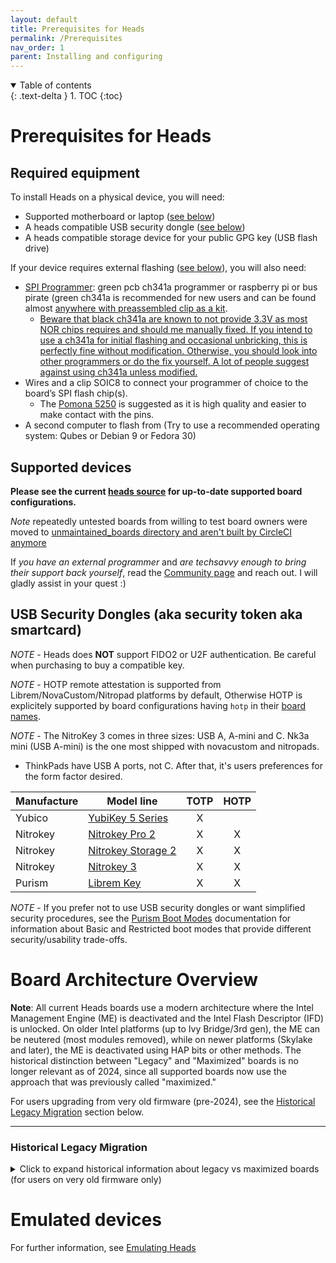 ```yaml
---
layout: default
title: Prerequisites for Heads
permalink: /Prerequisites
nav_order: 1
parent: Installing and configuring
---
```


<!-- markdownlint-disable MD033 -->
<details open markdown="block">
  <summary>
    Table of contents
  </summary>
  {: .text-delta }
1. TOC
{:toc}
</details>
<!-- markdownlint-enable MD033 -->

Prerequisites for Heads
===

Required equipment
---

To install Heads on a physical device, you will need:

* Supported motherboard or laptop ([see below](#supported-devices))
* A heads compatible USB security dongle ([see below](#usb-security-dongles-aka-security-token-aka-smartcard))
* A heads compatible storage device for your public GPG key (USB flash drive)

If your device requires external flashing ([see below](#supported-devices)),
 you will also need:

* [SPI Programmer](https://trmm.net/SPI_flash): green pcb ch341a programmer or raspberry
 pi or bus pirate (green ch341a is recommended for new users and can be found almost
 [anywhere with preassembled clip as a kit](https://www.amazon.com/s?k=ch341a+programmer).
  * [Beware that black ch341a are known to not provide 3.3V as most NOR chips requires and should me manually fixed. If you intend to use a ch341a for initial flashing and occasional unbricking, this is perfectly fine without modification. Otherwise, you should look into other programmers or do the fix yourself. A lot of people suggest against using ch341a unless modified.](https://libreboot.org/docs/install/spi.html#do-not-use-ch341a)
* Wires and a clip SOIC8 to connect your programmer of choice to the board’s
 SPI flash chip(s).
  * The [Pomona 5250](https://www.pomonaelectronics.com/products/test-clips/soic-clip-8-pin)
   is suggested as it is high quality and easier to make contact with the pins.
* A second computer to flash from (Try to use a recommended operating system:
  Qubes or Debian 9 or Fedora 30)

Supported devices
---

**Please see the current [heads source](https://github.com/osresearch/heads/tree/master/boards) for up-to-date supported board configurations.**

*Note* repeatedly untested boards from willing to test board owners were moved to [unmaintained_boards directory and aren't built by CircleCI anymore](https://github.com/linuxboot/heads/tree/master/unmaintained_boards)

If *you have an external programmer* and *are techsavvy enough to bring their support back yourself*, read the [Community page](/community/) and reach out. I will gladly assist in your quest :)

USB Security Dongles (aka security token aka smartcard)
---

*NOTE* - Heads does **NOT** support FIDO2 or U2F authentication.  Be careful when
 purchasing to buy a compatible key.

 *NOTE* - HOTP remote attestation is supported from Librem/NovaCustom/Nitropad platforms by default, 
  Otherwise HOTP is explicitely supported by board configurations having `hotp` in their [board names](/Prerequisites#supported-devices).
  
*NOTE* - The NitroKey 3 comes in three sizes: USB A, A-mini and C. Nk3a mini (USB A-mini) is the one most shipped with novacustom and nitropads.
  - ThinkPads have USB A ports, not C. After that, it's users preferences for the form factor desired. 

|Manufacture|Model line|TOTP|HOTP|
|--|--|:--:|:--:|
|Yubico|[YubiKey 5 Series](https://www.yubico.com/products/yubikey-5-overview/)|X||
|Nitrokey|[Nitrokey Pro 2](https://www.nitrokey.com/products/nitrokeys#comparison)|X|X|
|Nitrokey|[Nitrokey Storage 2](https://www.nitrokey.com/products/nitrokeys#comparison)|X|X|
|Nitrokey|[Nitrokey 3](https://www.nitrokey.com/products/nitrokeys#comparison)|X|X|
|Purism|[Librem Key](https://puri.sm/products/librem-key/)|X|X|

*NOTE* - If you prefer not to use USB security dongles or want simplified security procedures, see the [Purism Boot Modes](/PurismBootModes) documentation for information about Basic and Restricted boot modes that provide different security/usability trade-offs.

Board Architecture Overview
===

**Note**: All current Heads boards use a modern architecture where the Intel Management Engine (ME) is deactivated and the Intel Flash Descriptor (IFD) is unlocked. On older Intel platforms (up to Ivy Bridge/3rd gen), the ME can be neutered (most modules removed), while on newer platforms (Skylake and later), the ME is deactivated using HAP bits or other methods. The historical distinction between "Legacy" and "Maximized" boards is no longer relevant as of 2024, since all supported boards now use the approach that was previously called "maximized."

For users upgrading from very old firmware (pre-2024), see the [Historical Legacy Migration](#historical-legacy-migration) section below.

---

### Historical Legacy Migration

<details>
<summary>Click to expand historical information about legacy vs maximized boards (for users on very old firmware only)</summary>

**This section is preserved for historical reference and applies only to users upgrading from very old Heads firmware (pre-2024). All new installations should use current board configurations.**

**Historical Background**

Originally, Heads supported two types of board configurations:

- **Legacy boards**: Produced incomplete ROM images that required specific flashing procedures and only worked with locked IFD/ME regions
- **Maximized boards**: Produced complete ROM images with neutered/deactivated ME and unlocked IFD, allowing full internal flashing

Legacy boards were [officially deprecated in October 2024](https://github.com/linuxboot/heads/pull/1803), and all current boards now use the approach that was previously called "maximized."

**Migration from Very Old Firmware**

If you are upgrading from very old Heads firmware that predates the 2024 standardization:

1. **Identify your current firmware type**: Check if your boot screen shows "Maximized" in the board name
2. **Verify upgrade compatibility**: Follow the [upgrade verification steps](/Updating#verify-upgradeability-paths-of-the-firmware) in the Upgrading documentation
3. **Contact support if needed**: For NitroPad users with firmware version 1.2 or earlier, contact [Nitrokey support](https://support.nitrokey.com/)

**Technical Details (Historical)**

The historical approach involved:
- **ME neutering/deactivation**: For older Intel platforms (up to Ivy Bridge), reducing the Intel Management Engine to only essential components (BUP and ROMP for xx30 family, BUP only for xx20). For newer platforms, ME is deactivated using HAP bits or other methods
- **IFD unlocking**: Allowing the Intel Flash Descriptor regions to be modified
- **Space optimization**: Reclaiming freed ME space for the BIOS region (expanding from ~7MB to ~11.5MB on x230 family)

This approach is now standard for all Heads boards, adapted to each platform's capabilities.

</details>

Emulated devices
===

For further information, see [Emulating Heads](/Emulating-Heads/)
